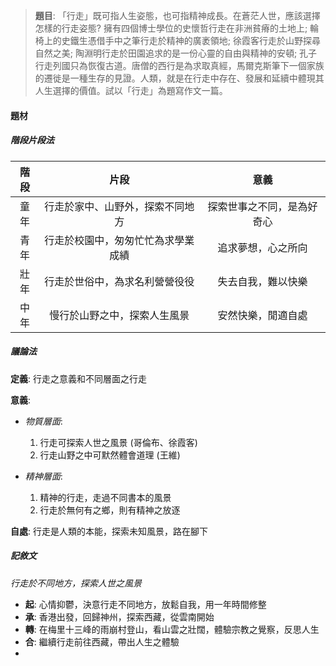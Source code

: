 > **題目**:
> 「行走」既可指人生姿態，也可指精神成長。在蒼茫人世，應該選擇怎樣的行走姿態? 擁有四個博士學位的史懷哲行走在非洲貧瘠的土地上; 輪椅上的史鐵生憑借手中之筆行走於精神的廣袤領地; 徐霞客行走於山野探尋自然之美; 陶淵明行走於田園追求的是一份心靈的自由與精神的安頓; 孔子行走列國只為恢復古道。唐僧的西行是為求取真經，馬爾克斯筆下一個家族的遷徙是一種生存的見證。人類，就是在行走中存在、發展和延續中體現其人生選擇的價值。試以「行走」為題寫作文一篇。

#### 題材
##### 階段片段法
| 階段 | 片段 | 意義 |
| :--: | :--:| :--: |
| 童年 | 行走於家中、山野外，探索不同地方 | 探索世事之不同，是為好奇心 |
| 青年 | 行走於校園中，匆匆忙忙為求學業成績 | 追求夢想，心之所向 |
| 壯年 | 行走於世俗中，為求名利營營役役 | 失去自我，難以快樂 |
| 中年 | 慢行於山野之中，探索人生風景 | 安然快樂，閒適自處 |

##### 議論法
**定義**: 行走之意義和不同層面之行走

**意義**:
- *物質層面*:
	1. 行走可探索人世之風景 (哥倫布、徐霞客)
	2. 行走山野之中可默然體會道理 (王維)

- *精神層面*:
	1. 精神的行走，走過不同書本的風景
	2. 行走於無何有之鄉，則有精神之放逐

**自處**: 行走是人類的本能，探索未知風景，路在腳下

##### 記敘文
*行走於不同地方，探索人世之風景*
- **起**: 心情抑鬱，決意行走不同地方，放鬆自我，用一年時間修整
- **承**: 香港出發，回歸神州，探索西藏，從雲南開始
- **轉**: 在梅里十三峰的雨崩村登山，看山雲之壯闊，體驗宗教之覺察，反思人生
- **合**: 繼續行走前往西藏，帶出人生之體驗
- 